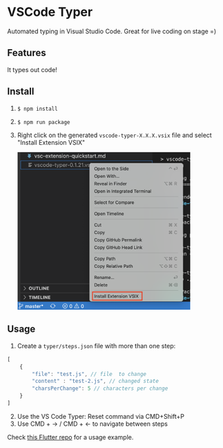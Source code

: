 # VSCode Typer

Automated typing in Visual Studio Code. Great for live coding on stage =)

## Features

It types out code!

## Install

1. `$ npm install`
2. `$ npm run package`
3. Right click on the generated `vscode-typer-X.X.X.vsix` file and select "Install Extension VSIX"
   

   <img src="assets/Install-from-VSIX.png" alt="Install from VSIX" width="400" >

## Usage

1. Create a `typer/steps.json` file with more than one step:

```javascript
[
    {
        "file": "test.js", // file  to change
        "content" : "test-2.js", // changed state
        "charsPerChange": 5 // characters per change
    }
]
```

2. Use the VS Code Typer: Reset command via CMD+Shift+P
3. Use CMD + -> / CMD  + <- to navigate between steps

Check [this Flutter repo](https://github.com/google/flutter_minimal_store) for a usage example.
